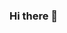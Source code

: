### Hi there 👋

<!--
-Junior at Franciscan University of Steubenville studying Computer Science.
-Minors in Cybersecurity and Math.
-DevSecOps  Intern @CMU-SEI.

-Favorite Project: ?
-Currently working on: Internship
-Languages I know: Python, Bash, JavaScript, SQL, Perl
-DevOp Skills: Docker, AWS, Agile
-Other Skills: UML Diagrams, AI, Qlik Sense

# 📫 How to reach me:
[LinkedIn](https://www.linkedin.com/in/emilymariewolfe/)
[Email](ewolfe@student.franciscan.edu)
